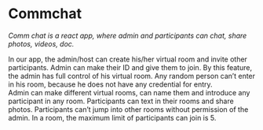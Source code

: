 # Commchat
*Comm chat is a react app, where admin and participants can chat, share  photos, videos, doc.*

In our app, the admin/host can create his/her virtual room and invite other participants. 
Admin can make their ID and give them to join. By this feature, the admin has full control of his virtual room. Any random person can’t enter in his room, because he does not have any credential for entry.  
Admin can make different virtual rooms, can name them and introduce any participant in any room. 
Participants can text in their rooms and share photos. Participants can’t jump into other rooms without permission of the admin. 
In a room, the maximum limit of participants can join is 5. 


